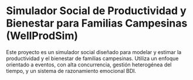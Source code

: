 # Simulador Social de Productividad y Bienestar para Familias Campesinas (WellProdSim)
Este proyecto es un simulador social diseñado para modelar y estimar la productividad y el bienestar de familias campesinas. Utiliza un enfoque orientado a eventos, con alta concurrencia, gestión heterogénea del tiempo, y un sistema de razonamiento emocional BDI.
